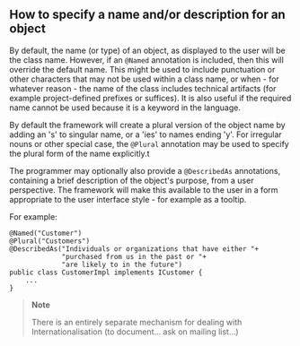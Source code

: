 How to specify a name and/or description for an object
------------------------------------------------------

By default, the name (or type) of an object, as displayed to the user
will be the class name. However, if an `@Named` annotation is included,
then this will override the default name. This might be used to include
punctuation or other characters that may not be used within a class
name, or when - for whatever reason - the name of the class includes
technical artifacts (for example project-defined prefixes or suffices).
It is also useful if the required name cannot be used because it is a
keyword in the language.

By default the framework will create a plural version of the object name
by adding an 's' to singular name, or a 'ies' to names ending 'y'. For
irregular nouns or other special case, the `@Plural` annotation may be
used to specify the plural form of the name explicitly.t

The programmer may optionally also provide a `@DescribedAs` annotations,
containing a brief description of the object's purpose, from a user
perspective. The framework will make this available to the user in a
form appropriate to the user interface style - for example as a tooltip.

For example:

    @Named("Customer")
    @Plural("Customers")
    @DescribedAs("Individuals or organizations that have either "+
                 "purchased from us in the past or "+
                 "are likely to in the future")
    public class CustomerImpl implements ICustomer {
        ...
    }

> **Note**
>
> There is an entirely separate mechanism for dealing with
> Internationalisation (to document... ask on mailing list...)<!--, details of which can be found in the core
> documentation.-->

